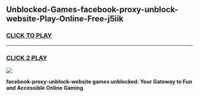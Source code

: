 
## Unblocked-Games-facebook-proxy-unblock-website-Play-Online-Free-j5iik
<h3>
<a href="https://premium76.site?title=facebook-proxy-unblock-website&ref=26A">CLICK TO PLAY</a></h3>
<hr>

<h3>
<a href="https://premium76.site?title=facebook-proxy-unblock-website&ref=26A">CLICK 2 PLAY</a>
  
</h3>

<a href="https://premium76.site?title=facebook-proxy-unblock-website&ref=26A"><img src="https://clearcache.store/games.png"></a>


**facebook-proxy-unblock-website games unblocked: Your Gateway to Fun and Accessible Online Gaming**
